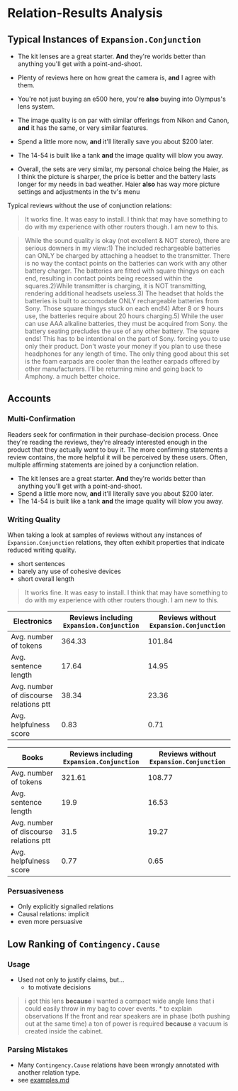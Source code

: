 # Relation-Results Analysis

## Typical Instances of `Expansion.Conjunction`

* The kit lenses are a great starter.  **And** they're worlds better than anything you'll get with a point-and-shoot.
* Plenty of reviews here on how great the camera is, **and** I agree with them.
* You're not just buying an e500 here, you're **also** buying into Olympus's lens system.
* The image quality is on par with similar offerings from Nikon and Canon, **and** it has the same, or very similar features.
* Spend a little more now, **and** it'll literally save you about $200 later.
* The 14-54 is built like a tank **and** the image quality will blow you away.

* Overall, the sets are very similar, my personal choice being the Haier, as I think the picture is sharper, the price is better and the battery lasts longer for my needs in bad weather. Haier **also** has way more picture settings and adjustments in the tv's menu

Typical reviews without the use of conjunction relations:

> It works fine.  It was easy to install.  I think that may have something to do with my experience with other routers though.  I am new to this.

> While the sound quality is okay (not excellent & NOT stereo), there are serious downers in my view:1) The included rechargeable batteries can ONLY be charged by attaching a headset to the transmitter.  There is no way the contact points on the batteries can work with any other battery charger.  The batteries are fitted with square thingys on each end, resulting in contact points being recessed within the squares.2)While transmitter is charging, it is NOT transmitting, rendering additional headsets useless.3) The headset that holds the batteries is built to accomodate ONLY rechargeable batteries from Sony.  Those square thingys stuck on each end!4) After 8 or 9 hours use, the batteries require about 20 hours charging.5) While the user can use AAA alkaline batteries, they must be acquired from Sony. the battery seating precludes the use of any other battery.  The square ends!  This has to be intentional on the part of Sony. forcing you to use only their product. Don't waste your money if you plan to use these headphones for any length of time.  The only thing good about this set is the foam earpads are cooler than the leather earpads offered by other manufacturers. I'll be returning mine and going back to Amphony. a much better choice.

## Accounts

### Multi-Confirmation

Readers seek for confirmation in their purchase-decision process. Once they're reading the reviews, they're already interested enough in the product that they actually *want* to buy it. The more confirming statements a review contains, the more helpful it will be perceived by these users. Often, multiple affirming statements are joined by a conjunction relation.

* The kit lenses are a great starter.  **And** they're worlds better than anything you'll get with a point-and-shoot.
* Spend a little more now, **and** it'll literally save you about $200 later.
* The 14-54 is built like a tank **and** the image quality will blow you away.

### Writing Quality

When taking a look at samples of reviews without any instances of `Expansion.Conjunction` relations, they often exhibit properties that indicate reduced writing quality.

* short sentences
* barely any use of cohesive devices
* short overall length

> It works fine.  It was easy to install.  I think that may have something to do with my experience with other routers though.  I am new to this.

| Electronics | Reviews including `Expansion.Conjunction` | Reviews without `Expansion.Conjunction` |
|--------|--------|--------|
| Avg. number of tokens       |      364.33  |      101.84  |
| Avg. sentence length       |       17.64 |       14.95 |
| Avg. number of discourse relations ptt | 38.34  | 23.36  |
| Avg. helpfulness score       |      0.83  |      0.71  |

| Books | Reviews including `Expansion.Conjunction` | Reviews without `Expansion.Conjunction` |
|--------|--------|--------|
| Avg. number of tokens       |      321.61  |    108.77  |
| Avg. sentence length        |         19.9 |       16.53 |
| Avg. number of discourse relations ptt | 31.5  | 19.27  |
| Avg. helpfulness score       |      0.77  |      0.65  |

### Persuasiveness

* Only explicitly signalled relations
* Causal relations: implicit
* even more persuasive

## Low Ranking of `Contingency.Cause`

### Usage

* Used not only to justify claims, but...
	* to motivate decisions
> i got this lens **because** i wanted a compact wide angle lens that i could easily throw in my bag to cover events.
	* to explain observations
> If the front and rear speakers are in phase (both pushing out at the same time) a ton of power is required **because** a vacuum is created inside the cabinet.

### Parsing Mistakes

* Many `Contingency.Cause` relations have been wrongly annotated with another relation type.
* see [examples.md](examples.md)